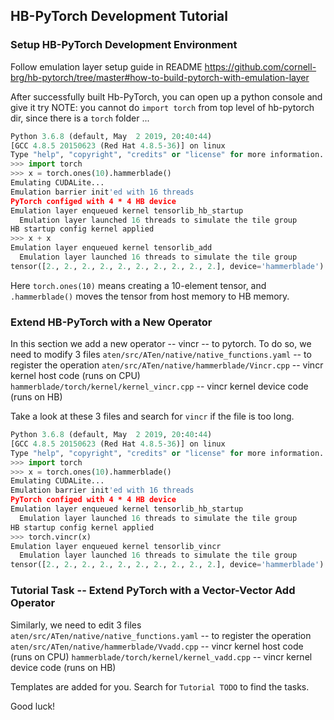 ## HB-PyTorch Development Tutorial

### Setup HB-PyTorch Development Environment

Follow emulation layer setup guide in README
https://github.com/cornell-brg/hb-pytorch/tree/master#how-to-build-pytorch-with-emulation-layer

After successfully built Hb-PyTorch, you can open up a python console and give it try
NOTE: you cannot do `import torch` from top level of hb-pytorch dir, since there is a `torch` folder ...

```python
Python 3.6.8 (default, May  2 2019, 20:40:44)
[GCC 4.8.5 20150623 (Red Hat 4.8.5-36)] on linux
Type "help", "copyright", "credits" or "license" for more information.
>>> import torch
>>> x = torch.ones(10).hammerblade()
Emulating CUDALite...
Emulation barrier init'ed with 16 threads
PyTorch configed with 4 * 4 HB device
Emulation layer enqueued kernel tensorlib_hb_startup
  Emulation layer launched 16 threads to simulate the tile group
HB startup config kernel applied
>>> x + x
Emulation layer enqueued kernel tensorlib_add
  Emulation layer launched 16 threads to simulate the tile group
tensor([2., 2., 2., 2., 2., 2., 2., 2., 2., 2.], device='hammerblade')
```

Here `torch.ones(10)` means creating a 10-element tensor, and `.hammerblade()` moves the tensor from host memory to HB memory.

### Extend HB-PyTorch with a New Operator

In this section we add a new operator -- vincr -- to pytorch.
To do so, we need to modify 3 files
`aten/src/ATen/native/native_functions.yaml` -- to register the operation
`aten/src/ATen/native/hammerblade/Vincr.cpp` -- vincr kernel host code (runs on CPU)
`hammerblade/torch/kernel/kernel_vincr.cpp` -- vincr kernel device code (runs on HB)

Take a look at these 3 files and search for `vincr` if the file is too long.

```python
Python 3.6.8 (default, May  2 2019, 20:40:44)
[GCC 4.8.5 20150623 (Red Hat 4.8.5-36)] on linux
Type "help", "copyright", "credits" or "license" for more information.
>>> import torch
>>> x = torch.ones(10).hammerblade()
Emulating CUDALite...
Emulation barrier init'ed with 16 threads
PyTorch configed with 4 * 4 HB device
Emulation layer enqueued kernel tensorlib_hb_startup
  Emulation layer launched 16 threads to simulate the tile group
HB startup config kernel applied
>>> torch.vincr(x)
Emulation layer enqueued kernel tensorlib_vincr
  Emulation layer launched 16 threads to simulate the tile group
tensor([2., 2., 2., 2., 2., 2., 2., 2., 2., 2.], device='hammerblade')
```

### Tutorial Task -- Extend PyTorch with a Vector-Vector Add Operator

Similarly, we need to edit 3 files
`aten/src/ATen/native/native_functions.yaml` -- to register the operation
`aten/src/ATen/native/hammerblade/Vvadd.cpp` -- vincr kernel host code (runs on CPU)
`hammerblade/torch/kernel/kernel_vadd.cpp` -- vincr kernel device code (runs on HB)

Templates are added for you. Search for `Tutorial TODO` to find the tasks.

Good luck!
